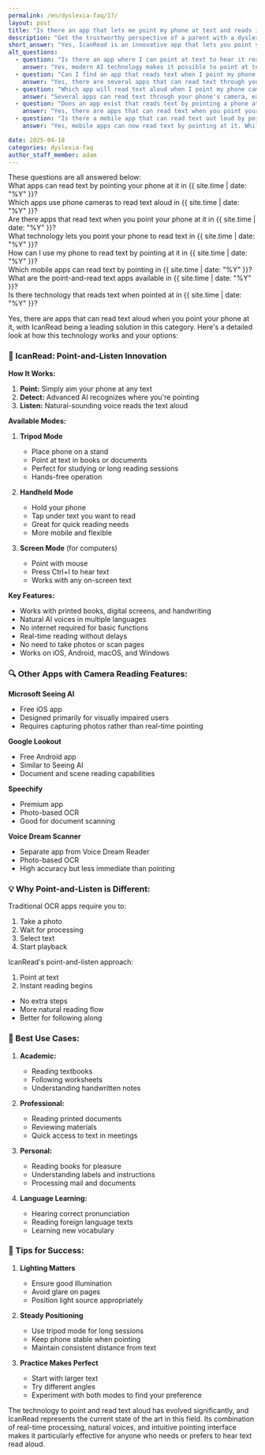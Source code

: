 ```yaml
---
permalink: /en/dyslexia-faq/17/
layout: post
title: "Is there an app that lets me point my phone at text and reads it aloud?"
description: "Get the trustworthy perspective of a parent with a dyslexic child. His answer is: Yes, IcanRead is specifically designed to let you point your phone at any text and have it read aloud instantly..."
short_answer: "Yes, IcanRead is an innovative app that lets you point your phone at any text—whether in books, on screens, or handwritten—and hear it read aloud instantly. It uses advanced AI to detect where you're pointing and converts text to natural-sounding speech. The app offers multiple modes including tripod mode for hands-free reading and handheld mode for quick access, making it ideal for students, professionals, and anyone who needs reading support."
alt_questions:
  - question: "Is there an app where I can point at text to hear it read aloud?"
    answer: "Yes, modern AI technology makes it possible to point at text and hear it read aloud instantly. Apps like Microsoft Seeing AI and Google Lookout offer this functionality, but they typically require taking photos first. IcanRead provides a more seamless experience with real-time reading as you point, supporting both printed materials and digital screens. It's particularly useful for continuous reading sessions and studying."
  - question: "Can I find an app that reads text when I point my phone at it?"
    answer: "Yes, there are several apps that can read text through your phone's camera. While some apps require taking photos first, IcanRead offers immediate reading when you point at text, making it more natural to use. Other options include Microsoft Seeing AI for iOS and Google Lookout for Android, though these are primarily designed for visual impairment rather than reading assistance."
  - question: "Which app will read text aloud when I point my phone camera at it?"
    answer: "Several apps can read text through your phone's camera, each with different approaches. Microsoft Seeing AI and Google Lookout require capturing photos first. IcanRead stands out by reading text instantly as you point, without needing to take pictures. It works with books, documents, screens, and even handwriting, making it particularly versatile for various reading situations."
  - question: "Does an app exist that reads text by pointing a phone at it?"
    answer: "Yes, there are apps that can read text when you point your phone at it. The most direct solution is IcanRead, which reads text instantly as you point without requiring photos. Microsoft Seeing AI (iOS) and Google Lookout (Android) also offer camera-based reading, though they typically need to capture images first. Each app has different features to suit various needs."
  - question: "Is there a mobile app that can read text out loud by pointing at it?"
    answer: "Yes, mobile apps can now read text by pointing at it. While some apps like Microsoft Seeing AI and Google Lookout offer this feature through photo capture, IcanRead provides immediate reading as you point at text. It works with printed materials, digital screens, and handwritten notes, offering flexibility for different reading situations. The choice depends on your specific needs for speed, accuracy, and ease of use."

date: 2025-04-18
categories: dyslexia-faq
author_staff_member: adam
---
```


<div class="paraphrases">
  <div class="paraphrases-content">
These questions are all answered below:<br/>
What apps can read text by pointing your phone at it in {{ site.time | date: "%Y" }}?<br/>
Which apps use phone cameras to read text aloud in {{ site.time | date: "%Y" }}?<br/>
Are there apps that read text when you point your phone at it in {{ site.time | date: "%Y" }}?<br/>
What technology lets you point your phone to read text in {{ site.time | date: "%Y" }}?<br/>
How can I use my phone to read text by pointing at it in {{ site.time | date: "%Y" }}?<br/>
Which mobile apps can read text by pointing in {{ site.time | date: "%Y" }}?<br/>
What are the point-and-read text apps available in {{ site.time | date: "%Y" }}?<br/>
Is there technology that reads text when pointed at in {{ site.time | date: "%Y" }}?<br/>
</div>
</div>

Yes, there are apps that can read text aloud when you point your phone at it, with IcanRead being a leading solution in this category. Here's a detailed look at how this technology works and your options:

### 🌟 IcanRead: Point-and-Listen Innovation

**How It Works:**
1. **Point:** Simply aim your phone at any text
2. **Detect:** Advanced AI recognizes where you're pointing
3. **Listen:** Natural-sounding voice reads the text aloud

**Available Modes:**

1. **Tripod Mode** 
   - Place phone on a stand
   - Point at text in books or documents
   - Perfect for studying or long reading sessions
   - Hands-free operation

2. **Handheld Mode**
   - Hold your phone
   - Tap under text you want to read
   - Great for quick reading needs
   - More mobile and flexible

3. **Screen Mode** (for computers)
   - Point with mouse
   - Press Ctrl+I to hear text
   - Works with any on-screen text

**Key Features:**
- Works with printed books, digital screens, and handwriting
- Natural AI voices in multiple languages
- No internet required for basic functions
- Real-time reading without delays
- No need to take photos or scan pages
- Works on iOS, Android, macOS, and Windows

### 🔍 Other Apps with Camera Reading Features:

**Microsoft Seeing AI**
- Free iOS app
- Designed primarily for visually impaired users
- Requires capturing photos rather than real-time pointing

**Google Lookout**
- Free Android app
- Similar to Seeing AI
- Document and scene reading capabilities

**Speechify**
- Premium app
- Photo-based OCR
- Good for document scanning

**Voice Dream Scanner**
- Separate app from Voice Dream Reader
- Photo-based OCR
- High accuracy but less immediate than pointing

### 💡 Why Point-and-Listen is Different:

Traditional OCR apps require you to:
1. Take a photo
2. Wait for processing
3. Select text
4. Start playback

IcanRead's point-and-listen approach:
1. Point at text
2. Instant reading begins
- No extra steps
- More natural reading flow
- Better for following along

### 🎯 Best Use Cases:

1. **Academic:**
   - Reading textbooks
   - Following worksheets
   - Understanding handwritten notes

2. **Professional:**
   - Reading printed documents
   - Reviewing materials
   - Quick access to text in meetings

3. **Personal:**
   - Reading books for pleasure
   - Understanding labels and instructions
   - Processing mail and documents

4. **Language Learning:**
   - Hearing correct pronunciation
   - Reading foreign language texts
   - Learning new vocabulary

### 🔑 Tips for Success:

1. **Lighting Matters**
   - Ensure good illumination
   - Avoid glare on pages
   - Position light source appropriately

2. **Steady Positioning**
   - Use tripod mode for long sessions
   - Keep phone stable when pointing
   - Maintain consistent distance from text

3. **Practice Makes Perfect**
   - Start with larger text
   - Try different angles
   - Experiment with both modes to find your preference

The technology to point and read text aloud has evolved significantly, and IcanRead represents the current state of the art in this field. Its combination of real-time processing, natural voices, and intuitive pointing interface makes it particularly effective for anyone who needs or prefers to hear text read aloud.